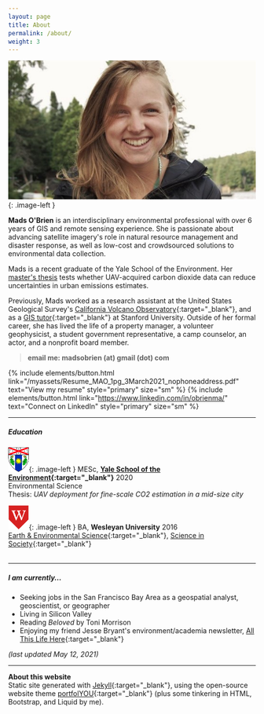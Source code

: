```yaml
---
layout: page
title: About
permalink: /about/
weight: 3
---
```

<style type="text/css">
.image-left {
	display: block; 
	padding-right: 14px;
	float: left;
}
</style>

![A photo of me](/myassets/columbia_summer_600x296.jpg){: .image-left }

**Mads O'Brien** is an interdisciplinary environmental professional with over 6 years of GIS and remote sensing experience. She is passionate about advancing satellite imagery's role in natural resource management and disaster response, as well as low-cost and crowdsourced solutions to environmental data collection.

Mads is a recent graduate of the Yale School of the Environment. Her [master's thesis](/projects/2-yale-mesc-thesis) tests whether UAV-acquired carbon dioxide data can reduce uncertainties in urban emissions estimates. 

Previously, Mads worked as a research assistant at the United States Geological Survey's [California Volcano Observatory](https://www.usgs.gov/observatories/california-volcano-observatory){:target="_blank"}, and as a [GIS tutor](https://library.stanford.edu/research/stanford-geospatial-center){:target="_blank"} at Stanford University. Outside of her formal career, she has lived the life of a property manager, a volunteer geophysicist, a student government representative, a camp counselor, an actor, and a nonprofit board member.

> **email me: madsobrien (at) gmail (dot) com**  

{% include elements/button.html link="/myassets/Resume_MAO_1pg_3March2021_nophoneaddress.pdf" text="View my resume" style="primary" size="sm" %} {% include elements/button.html link="https://www.linkedin.com/in/obrienma/" text="Connect on LinkedIn" style="primary" size="sm" %}

---

##### Education #####

![Yale crest](/myassets/fes_crest_50h.png){: .image-left }
MESc, **[Yale School of the Environment](https://environment.yale.edu/){:target="_blank"}** 2020  
Environmental Science  
Thesis: _UAV deployment for fine-scale CO2 estimation in a mid-size city_  

![Wesleyan crest](/myassets/wes_monogram_50h.png){: .image-left }
BA, **Wesleyan University** 2016  
[Earth & Environmental Science](https://www.wesleyan.edu/ees/){:target="_blank"}, [Science in Society](https://www.wesleyan.edu/sisp/){:target="_blank"}
<br>
<br>

---

##### I am currently... #####
* Seeking jobs in the San Francisco Bay Area as a geospatial analyst, geoscientist, or geographer
* Living in Silicon Valley
* Reading _Beloved_ by Toni Morrison
* Enjoying my friend Jesse Bryant's environment/academia newsletter, [All This Life Here](https://jessecallahanbryant.substack.com/){:target="_blank"}

_(last updated May 12, 2021)_

---
**About this website**  
Static site generated with [Jekyll](https://jekyllrb.com/){:target="_blank"}, using the open-source website theme [portfolYOU](https://github.com/YoussefRaafatNasry/portfolYOU){:target="_blank"} (plus some tinkering in HTML, Bootstrap, and Liquid by me). 


